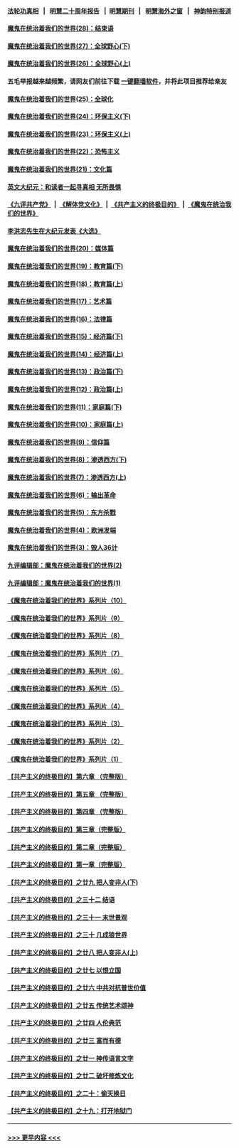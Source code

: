 #### [法轮功真相](https://github.com/gfw-breaker/truth/blob/master/README.md?t=0) &nbsp;&nbsp;|&nbsp;&nbsp; [明慧二十周年报告](https://github.com/gfw-breaker/mh-reports/blob/master/README.md?t=0) &nbsp;&nbsp;|&nbsp;&nbsp;[明慧期刊](https://github.com/gfw-breaker/mh-qikan) &nbsp;&nbsp;|&nbsp;&nbsp; [明慧海外之窗](https://github.com/gfw-breaker/mh-news/blob/master/README.md?t=0) &nbsp;&nbsp;|&nbsp;&nbsp; [神韵特别报道](https://github.com/gfw-breaker/mh-news/blob/master/shenyun.md?t=0)
#### [魔鬼在统治着我们的世界(28)：结束语](../pages/nsc422/n10936246.md?t=07110601) 
#### [魔鬼在统治着我们的世界(27)：全球野心(下)](../pages/nsc422/n10928319.md?t=07110601) 
#### [魔鬼在统治着我们的世界(26)：全球野心(上)](../pages/nsc422/n10900318.md?t=07110601) 
#### 五毛举报越来越频繁，请网友们前往下载 [一键翻墙软件](https://github.com/gfw-breaker/ssr-accounts)，并将此项目推荐给亲友
#### [魔鬼在统治着我们的世界(25)：全球化](../pages/nsc422/n10788205.md?t=07110601) 
#### [魔鬼在统治着我们的世界(24)：环保主义(下)](../pages/nsc422/n10695307.md?t=07110601) 
#### [魔鬼在统治着我们的世界(23)：环保主义(上)](../pages/nsc422/n10688613.md?t=07110601) 
#### [魔鬼在统治着我们的世界(22)：恐怖主义](../pages/nsc422/n10614727.md?t=07110601) 
#### [魔鬼在统治着我们的世界(21)：文化篇](../pages/nsc422/n10597706.md?t=07110601) 
#### [英文大纪元：和读者一起寻真相 无所畏惧](../pages/nsc422/n12542027.md?t=07110601) 
#### [《九评共产党》](https://github.com/begood0513/9ping.md/blob/master/README.md) &nbsp;|&nbsp; [《解体党文化》](../../../../jtdwh.md/blob/master/README.md)  &nbsp;|&nbsp; [《共产主义的终极目的》](../../../../gczydzjmd.md/blob/master/README.md) &nbsp;|&nbsp; [《魔鬼在统治我们的世界》](../../../../mgztzwmdsj.md/blob/master/README.md) 
#### [李洪志先生在大纪元发表《大选》](../pages/nsc422/n12534746.md?t=07110601) 
#### [魔鬼在统治着我们的世界(20)：媒体篇](../pages/nsc422/n10586579.md?t=07110601) 
#### [魔鬼在统治着我们的世界(19)：教育篇(下)](../pages/nsc422/n10564808.md?t=07110601) 
#### [魔鬼在统治着我们的世界(18)：教育篇(上)](../pages/nsc422/n10526970.md?t=07110601) 
#### [魔鬼在统治着我们的世界(17)：艺术篇](../pages/nsc422/n10499093.md?t=07110601) 
#### [魔鬼在统治着我们的世界(16)：法律篇](../pages/nsc422/n10485969.md?t=07110601) 
#### [魔鬼在统治着我们的世界(15)：经济篇(下)](../pages/nsc422/n10469975.md?t=07110601) 
#### [魔鬼在统治着我们的世界(14)：经济篇(上)](../pages/nsc422/n10457370.md?t=07110601) 
#### [魔鬼在统治着我们的世界(13)：政治篇(下)](../pages/nsc422/n10448270.md?t=07110601) 
#### [魔鬼在统治着我们的世界(12)：政治篇(上)](../pages/nsc422/n10444576.md?t=07110601) 
#### [魔鬼在统治着我们的世界(11)：家庭篇(下)](../pages/nsc422/n10440961.md?t=07110601) 
#### [魔鬼在统治着我们的世界(10)：家庭篇(上)](../pages/nsc422/n10435448.md?t=07110601) 
#### [魔鬼在统治着我们的世界(9)：信仰篇](../pages/nsc422/n10432159.md?t=07110601) 
#### [魔鬼在统治着我们的世界(8)：渗透西方(下)](../pages/nsc422/n10429603.md?t=07110601) 
#### [魔鬼在统治着我们的世界(7)：渗透西方(上)](../pages/nsc422/n10426013.md?t=07110601) 
#### [魔鬼在统治着我们的世界(6)：输出革命](../pages/nsc422/n10421536.md?t=07110601) 
#### [魔鬼在统治着我们的世界(5)：东方杀戮](../pages/nsc422/n10417707.md?t=07110601) 
#### [魔鬼在统治着我们的世界(4)：欧洲发端](../pages/nsc422/n10414890.md?t=07110601) 
#### [魔鬼在统治着我们的世界(3)：毁人36计](../pages/nsc422/n10411583.md?t=07110601) 
#### [九评编辑部：魔鬼在统治着我们的世界(2)](../pages/nsc422/n10410036.md?t=07110601) 
#### [九评编辑部：魔鬼在统治着我们的世界(1)](../pages/nsc422/n10406825.md?t=07110601) 
#### [《魔鬼在统治着我们的世界》系列片（10）](../pages/nsc422/n12292670.md?t=07110601) 
#### [《魔鬼在统治着我们的世界》系列片（9）](../pages/nsc422/n12290859.md?t=07110601) 
#### [《魔鬼在统治着我们的世界》系列片（8）](../pages/nsc422/n12287445.md?t=07110601) 
#### [《魔鬼在统治着我们的世界》系列片（7）](../pages/nsc422/n12283425.md?t=07110601) 
#### [《魔鬼在统治着我们的世界》系列片（6）](../pages/nsc422/n12282314.md?t=07110601) 
#### [《魔鬼在统治着我们的世界》系列片（5）](../pages/nsc422/n12281419.md?t=07110601) 
#### [《魔鬼在统治着我们的世界》系列片（4）](../pages/nsc422/n12274024.md?t=07110601) 
#### [《魔鬼在统治着我们的世界》系列片（3）](../pages/nsc422/n12271322.md?t=07110601) 
#### [《魔鬼在统治着我们的世界》系列片（2）](../pages/nsc422/n12269049.md?t=07110601) 
#### [《魔鬼在统治着我们的世界》系列片（1）](../pages/nsc422/n12267575.md?t=07110601) 
#### [【共产主义的终极目的】第六章 （完整版）](../pages/nsc422/n11428913.md?t=07110601) 
#### [【共产主义的终极目的】第五章 （完整版）](../pages/nsc422/n11428912.md?t=07110601) 
#### [【共产主义的终极目的】第四章 （完整版）](../pages/nsc422/n11428907.md?t=07110601) 
#### [【共产主义的终极目的】第三章（完整版）](../pages/nsc422/n11428848.md?t=07110601) 
#### [【共产主义的终极目的】第二章（完整版）](../pages/nsc422/n11428831.md?t=07110601) 
#### [【共产主义的终极目的】第一章（完整版）](../pages/nsc422/n11417651.md?t=07110601) 
#### [【共产主义的终极目的】之廿九 把人变非人(下)](../pages/nsc422/n11344140.md?t=07110601) 
#### [【共产主义的终极目的】之三十二 结语](../pages/nsc422/n11360535.md?t=07110601) 
#### [【共产主义的终极目的】之三十一 末世景观](../pages/nsc422/n11351129.md?t=07110601) 
#### [【共产主义的终极目的】之三十 几成狼世界](../pages/nsc422/n11348280.md?t=07110601) 
#### [【共产主义的终极目的】之廿八 把人变非人(上)](../pages/nsc422/n11340492.md?t=07110601) 
#### [【共产主义的终极目的】之廿七 以恨立国](../pages/nsc422/n11336944.md?t=07110601) 
#### [【共产主义的终极目的】之廿六 中共对抗普世价值](../pages/nsc422/n11324785.md?t=07110601) 
#### [【共产主义的终极目的】之廿五 传统艺术颂神](../pages/nsc422/n11296396.md?t=07110601) 
#### [【共产主义的终极目的】之廿四 人伦典范](../pages/nsc422/n11296397.md?t=07110601) 
#### [【共产主义的终极目的】之廿三 富而有德](../pages/nsc422/n11283598.md?t=07110601) 
#### [【共产主义的终极目的】之廿一 神传语言文字](../pages/nsc422/n11263265.md?t=07110601) 
#### [【共产主义的终极目的】之廿二 破坏修炼文化](../pages/nsc422/n11245728.md?t=07110601) 
#### [【共产主义的终极目的】之二十：偷天换日](../pages/nsc422/n11238846.md?t=07110601) 
#### [【共产主义的终极目的】之十九：打开地狱门](../pages/nsc422/n11206376.md?t=07110601) 

----
#### [ >>> 更早内容 <<< ](../indexes/nsc422-earlier.md)
